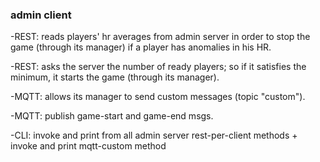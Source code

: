 ### admin client ###
-REST: reads players' hr averages from admin server in order to stop the game (through its manager) if a player has anomalies in his HR.

-REST: asks the server the number of ready players; so if it satisfies the minimum, it starts the game (through its manager).

-MQTT: allows its manager to send custom messages (topic "custom").

-MQTT: publish game-start and game-end msgs.

-CLI: invoke and print from all admin server rest-per-client methods + invoke and print mqtt-custom method


